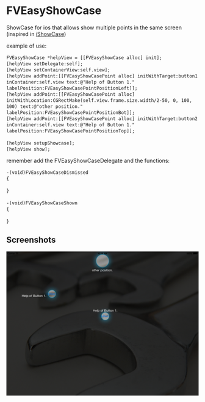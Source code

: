 # FVEasyShowCase
ShowCase for ios that allows show multiple points in the same screen (inspired in [iShowCase](https://github.com/rahuliyer95/iShowcase))

example of use:

    FVEasyShowCase *helpView = [[FVEasyShowCase alloc] init];
    [helpView setDelegate:self];
    [helpView setContainerView:self.view];
    [helpView addPoint:[[FVEasyShowCasePoint alloc] initWithTarget:button1 inContainer:self.view text:@"Help of Button 1." labelPosition:FVEasyShowCasePointPositionLeft]];
    [helpView addPoint:[[FVEasyShowCasePoint alloc] initWithLocation:CGRectMake(self.view.frame.size.width/2-50, 0, 100, 100) text:@"other position." labelPosition:FVEasyShowCasePointPositionBot]];
    [helpView addPoint:[[FVEasyShowCasePoint alloc] initWithTarget:button2 inContainer:self.view text:@"Help of Button 1." labelPosition:FVEasyShowCasePointPositionTop]];
    
    [helpView setupShowcase];
    [helpView show];
    
remember add the FVEasyShowCaseDelegate and the functions:
    
    -(void)FVEasyShowCaseDismissed
    {
    
    }

    -(void)FVEasyShowCaseShown
    {
    
    }
    
    
## Screenshots
<img src="screenshots/screenshot.png" width="600">
